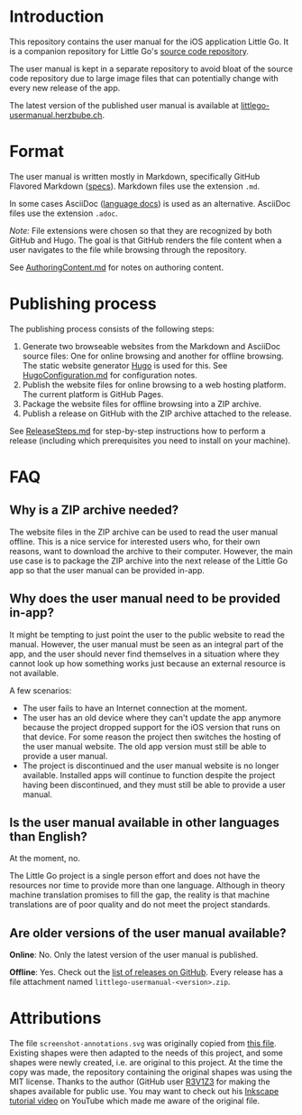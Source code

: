# Introduction

This repository contains the user manual for the iOS application Little Go. It is a companion repository for Little Go's [source code repository](https://github.com/herzbube/littlego/).

The user manual is kept in a separate repository to avoid bloat of the source code repository due to large image files that can potentially change with every new release of the app.

The latest version of the published user manual is available at [littlego-usermanual.herzbube.ch](https://littlego-usermanual.herzbube.ch/).

# Format

The user manual is written mostly in Markdown, specifically GitHub Flavored Markdown ([specs](https://github.github.com/gfm/)). Markdown files use the extension `.md`.

In some cases AsciiDoc ([language docs](https://docs.asciidoctor.org/asciidoc/latest/)) is used as an alternative. AsciiDoc files use the extension `.adoc`.

*Note:* File extensions were chosen so that they are recognized by both GitHub and Hugo. The goal is that GitHub renders the file content when a user navigates to the file while browsing through the repository.

See [AuthoringContent.md](AuthoringContent.md) for notes on authoring content.

# Publishing process

The publishing process consists of the following steps:

1. Generate two browseable websites from the Markdown and AsciiDoc source files: One for online browsing and another for offline browsing. The static website generator [Hugo](https://gohugo.io/) is used for this. See [HugoConfiguration.md](HugoConfiguration.md) for configuration notes.
2. Publish the website files for online browsing to a web hosting platform. The current platform is GitHub Pages.
3. Package the website files for offline browsing into a ZIP archive.
4. Publish a release on GitHub with the ZIP archive attached to the release.

See [ReleaseSteps.md](ReleaseSteps.md) for step-by-step instructions how to perform a release (including which prerequisites you need to install on your machine).

# FAQ

## Why is a ZIP archive needed?

The website files in the ZIP archive can be used to read the user manual offline. This is a nice service for interested users who, for their own reasons, want to download the archive to their computer. However, the main use case is to package the ZIP archive into the next release of the Little Go app so that the user manual can be provided in-app.

## Why does the user manual need to be provided in-app?

It might be tempting to just point the user to the public website to read the manual. However, the user manual must be seen as an integral part of the app, and the user should never find themselves in a situation where they cannot look up how something works just because an external resource is not available.

A few scenarios:

- The user fails to have an Internet connection at the moment.
- The user has an old device where they can't update the app anymore because the project dropped support for the iOS version that runs on that device. For some reason the project then switches the hosting of the user manual website. The old app version must still be able to provide a user manual.
- The project is discontinued and the user manual website is no longer available. Installed apps will continue to function despite the project having been discontinued, and they must still be able to provide a user manual.

## Is the user manual available in other languages than English?

At the moment, no.

The Little Go project is a single person effort and does not have the resources nor time to provide more than one language. Although in theory machine translation promises to fill the gap, the reality is that machine translations are of poor quality and do not meet the project standards.

## Are older versions of the user manual available?

**Online**: No. Only the latest version of the user manual is published.

**Offline**: Yes. Check out the [list of releases on GitHub](https://github.com/herzbube/littlego-usermanual/releases). Every release has a file attachment named `littlego-usermanual-<version>.zip`.

# Attributions

The file `screenshot-annotations.svg` was originally copied from [this file](https://github.com/R3V1Z3/Ugotsta.github.io/blob/master/images/svg/arrows-and-annotations.svg). Existing shapes were then adapted to the needs of this project, and some shapes were newly created, i.e. are original to this project. At the time the copy was made, the repository containing the original shapes was using the MIT license. Thanks to the author (GitHub user [R3V1Z3]((https://github.com/R3V1Z3)) for making the shapes available for public use. You may want to check out his [Inkscape tutorial video](https://www.youtube.com/watch?v=2M9w5ME0GLU) on YouTube which made me aware of the original file.